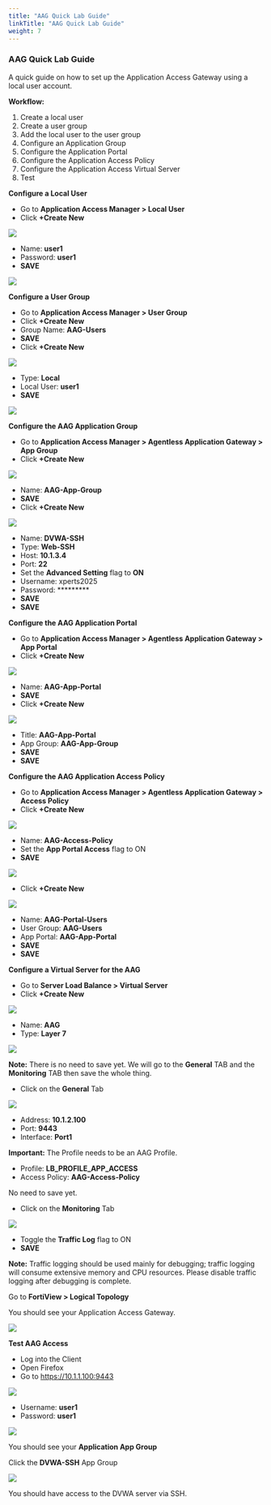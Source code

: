 ```yaml
---
title: "AAG Quick Lab Guide"
linkTitle: "AAG Quick Lab Guide"
weight: 7 
---
```


### AAG Quick Lab Guide
A quick guide on how to set up the Application Access Gateway using a local user account.

**Workflow:**
1. Create a local user
2. Create a user group
3. Add the local user to the user group
4. Configure an Application Group
5. Configure the Application Portal
6. Configure the Application Access Policy
7. Configure the Application Access Virtual Server
8. Test

**Configure a Local User**
- Go to **Application Access Manager > Local User**
- Click **+Create New**

![](aag-qlg-local-user.png)

- Name: **user1**
- Password: **user1**
- **SAVE**

![](aag-qlg-user-form.png)

**Configure a User Group**
- Go to **Application Access Manager > User Group**
- Click **+Create New**
- Group Name: **AAG-Users** 
- **SAVE**
- Click **+Create New**

![](aag-qlg-user-form1.png)

- Type: **Local**
- Local User: **user1**
- **SAVE**

![](aag-qlg-user-form2.png)

**Configure the AAG Application Group**
- Go to **Application Access Manager > Agentless Application Gateway > App Group**
- Click **+Create New**

![](aag-qlg-aag.png)

- Name: **AAG-App-Group**
- **SAVE**
- Click **+Create New**

![](aag-qlg-app-access-adv.png)

- Name: **DVWA-SSH**
- Type: **Web-SSH**
- Host: **10.1.3.4**
- Port: **22**
- Set the **Advanced Setting** flag to **ON**
- Username: xperts2025
- Password: *********
- **SAVE**
- **SAVE**

**Configure the AAG Application Portal**
- Go to **Application Access Manager > Agentless Application Gateway > App Portal**
- Click **+Create New**

![](aag-qlg-app-portal.png)

- Name: **AAG-App-Portal**
- **SAVE**
- Click **+Create New**

![](aag-qlg-aag-app-portal1.png)

- Title: **AAG-App-Portal**
- App Group: **AAG-App-Group**
- **SAVE**
- **SAVE**

**Configure the AAG Application Access Policy**
- Go to **Application Access Manager > Agentless Application Gateway > Access Policy**
- Click **+Create New**

![](aag-qlg-access-policy.png)

- Name: **AAG-Access-Policy**
- Set the **App Portal Access** flag to ON
- **SAVE**

![](aag-qlg-access-policy1.png)

- Click **+Create New**

![](aag-qlg-portal-users.png)

- Name: **AAG-Portal-Users**
- User Group: **AAG-Users**
- App Portal: **AAG-App-Portal**
- **SAVE**
- **SAVE**

**Configure a Virtual Server for the AAG**
- Go to **Server Load Balance > Virtual Server**
- Click **+Create New**

![](aag-qlg-vs.png)

- Name: **AAG**
- Type: **Layer 7**

![](aag-qlg-vs1.png)

**Note:** There is no need to save yet.  We will go to the **General** TAB and the **Monitoring** TAB then save the whole thing.

- Click on the **General** Tab

![](aag-qlg-vs-gen.png)

- Address: **10.1.2.100**
- Port: **9443**
- Interface: **Port1**

**Important:** The Profile needs to be an AAG Profile.

- Profile: **LB_PROFILE_APP_ACCESS**
- Access Policy: **AAG-Access-Policy**

No need to save yet.

- Click on the **Monitoring** Tab

![](aag-qlg-vs-monitoring.png)

- Toggle the **Traffic Log** flag to ON
- **SAVE**

**Note:** Traffic logging should be used mainly for debugging; traffic logging will consume extensive memory and CPU resources. Please disable traffic logging after debugging is complete.

Go to **FortiView > Logical Topology**

You should see your Application Access Gateway.

![](aag-qlg-fortiview.png)

**Test AAG Access**
- Log into the Client
- Open Firefox
- Go to https://10.1.1.100:9443

![](aag-qlg-app-portal-access.png)

- Username: **user1**
- Password: **user1**

![](aag-qlg-user1.png)

You should see your **Application App Group**

Click the **DVWA-SSH** App Group

![](aag-qlg-dvwa-ssh.png)

You should have access to the DVWA server via SSH.




